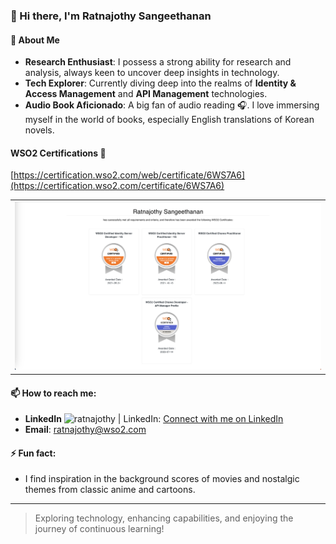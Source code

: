 ### 👋 Hi there, I'm Ratnajothy Sangeethanan

#### 🚀 About Me
- **Research Enthusiast**: I possess a strong ability for research and analysis, always keen to uncover deep insights in technology.
- **Tech Explorer**: Currently diving deep into the realms of **Identity & Access Management** and **API Management** technologies.
- **Audio Book Aficionado**: A big fan of audio reading 🎧. I love immersing myself in the world of books, especially English translations of Korean novels.
  
#### WSO2 Certifications 🥇
[https://certification.wso2.com/web/certificate/6WS7A6](https://certification.wso2.com/certificate/6WS7A6)
<table border="0" cellspacing="0" cellpadding="0">
<tr>
<td align="middle"><img height="auto" alt="" src="certs.png"></td>
</tr>
</table>

#### 📫 How to reach me:
- **LinkedIn** <img aligh="left" alt="ratnajothy | LinkedIn" width="15px" src="https://cdn.jsdelivr.net/npm/simple-icons@v3/icons/linkedin.svg">: [Connect with me on  LinkedIn](https://www.linkedin.com/in/ratnajothy-sangeethanan)
- **Email**: ratnajothy@wso2.com

#### ⚡ Fun fact:
- I find inspiration in the background scores of movies and nostalgic themes from classic anime and cartoons.

---
> Exploring technology, enhancing capabilities, and enjoying the journey of continuous learning!
